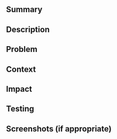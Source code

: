 ## Summary
<!--- A brief, one-sentence summary of the changes -->

## Description
<!--- Describe your changes in detail -->

## Problem
<!--- Why is this change required? What problem does it solve? -->
<!--- You can just link to the issue if applicable with "Closes #XYZ" -->

## Context
<!--- What alternatives were considered, and why was this approach chosen? -->
<!--- Mention any design decisions or trade-offs. -->

## Impact
<!--- Does this change break anything or require documentation updates? -->
<!--- How will this change affect other developers? Should they be notified (e.g., via Slack)? -->

## Testing
<!--- Describe how you tested the changes -->
<!--- Mention automated tests, manual testing, or reasons for not testing -->

## Screenshots (if appropriate)
<!--- Remove this section if not appropriate -->
